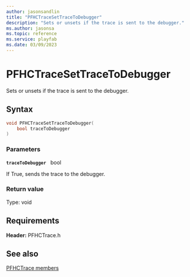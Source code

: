 ```yaml
---
author: jasonsandlin
title: "PFHCTraceSetTraceToDebugger"
description: "Sets or unsets if the trace is sent to the debugger."
ms.author: jasonsa
ms.topic: reference
ms.service: playfab
ms.date: 03/09/2023
---
```


# PFHCTraceSetTraceToDebugger  

Sets or unsets if the trace is sent to the debugger.  

## Syntax  
  
```cpp
void PFHCTraceSetTraceToDebugger(  
    bool traceToDebugger  
)  
```  
  
### Parameters  
  
**`traceToDebugger`** &nbsp; bool  
  
If True, sends the trace to the debugger.  
  
  
### Return value
Type: void
  

  
  
## Requirements  
  
**Header:** PFHCTrace.h
  
## See also  
[PFHCTrace members](../pfhctrace_members.md)  

  
  

